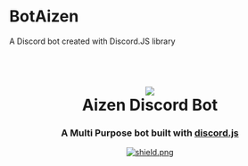 # BotAizen
A Discord bot created with Discord.JS library


<h1 align="center">
  <br>
  <a href="https://github.com/umerarif01/BotAizen"><img src="https://c4.wallpaperflare.com/wallpaper/186/691/703/bleach-s%C5%8Dsuke-aizen-wallpaper-preview.jpg"></a>
  <br>
  Aizen Discord Bot
  <br>
</h1>

<h3 align=center>A Multi Purpose bot built with <a href=https://github.com/discordjs/discord.js>discord.js</a></h3>


<div align=center>

  

  <a href="https://github.com/discordjs">
    <img src="https://img.shields.io/badge/discord.js-v12.3.1-blue.svg?logo=npm" alt="shield.png">
  </a>

</div>



